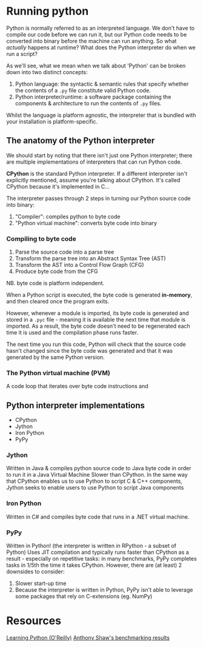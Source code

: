 # Running python

Python is normally referred to as an interpreted language. We don't have to compile our code before we can run it, but our Python code needs to be converted into binary before the machine can run anything.
So what *actually* happens at runtime? What does the Python interpreter do when we run a script?

As we'll see, what we mean when we talk about 'Python' can be broken down into two distinct concepts:
1. Python language: the syntactic & semantic rules that specify whether the contents of a `.py` file constitute valid Python code.
2. Python interpreter/runtime: a software package containing the components & architecture to run the contents of `.py` files.

Whilst the language is platform agnostic, the interpreter that is bundled with your installation is platform-specific.

## The anatomy of the Python interpreter

We should start by noting that there isn't just one Python interpreter; there are multiple implementations of interpreters that can run Python code.

**CPython** is the standard Python interpreter. If a different interpreter isn't explicitly mentioned, assume you're talking about CPython.
It's called CPython because it's implemented in C...

The interpreter passes through 2 steps in turning our Python source code into binary:
1. "Compiler": compiles python to byte code
2. "Python virtual machine": converts byte code into binary

### Compiling to byte code

1. Parse the source code into a parse tree
2. Transform the parse tree into an Abstract Syntax Tree (AST)
3. Transform the AST into a Control Flow Graph (CFG)
4. Produce byte code from the CFG

NB. byte code is platform independent.

When a Python script is executed, the byte code is generated **in-memory**, and then cleared once the program exits.

However, whenever a module is imported, its byte code is generated and stored in a `.pyc` file - meaning it is available the next time that module is imported. As a result, the byte code doesn't need to be regenerated each time it is used and the compilation phase runs faster.

The next time you run this code, Python will check that the source code hasn't changed since the byte code was generated and that it was generated by the same Python version.

### The Python virtual machine (PVM)

A code loop that iterates over byte code instructions and 

## Python interpreter implementations

- CPython
- Jython
- Iron Python
- PyPy

### Jython

Written in Java & compiles python source code to Java byte code in order to run it in a Java Virtual Machine
Slower than CPython.
In the same way that CPython enables us to use Python to script C & C++ components, Jython seeks to enable users to use Python to script Java components

### Iron Python

Written in C# and compiles byte code that runs in a .NET virtual machine.

### PyPy

Written in Python! (the interpreter is written in RPython - a subset of Python)
Uses JIT compilation and typically runs faster than CPython as a result - especially on repetitive tasks: in many benchmarks, PyPy completes tasks in 1/5th the time it takes CPython.
However, there are (at least) 2 downsides to consider:
1. Slower start-up time
2. Because the interpreter is written in Python, PyPy isn't able to leverage some packages that rely on C-extensions (eg. NumPy) 


# Resources

[Learning Python (O'Reilly)](https://www.oreilly.com/library/view/learning-python-5th/9781449355722/)
[Anthony Shaw's benchmarking results](https://hackernoon.com/which-is-the-fastest-version-of-python-2ae7c61a6b2b)